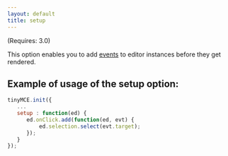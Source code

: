 ```yaml
---
layout: default
title: setup
---
```


(Requires: 3.0)

This option enables you to add [events](/) to editor instances before they get rendered.

## Example of usage of the setup option:

```js
tinyMCE.init({
   ...
   setup : function(ed) {
      ed.onClick.add(function(ed, evt) {
          ed.selection.select(evt.target);
      });
   }
});
```
